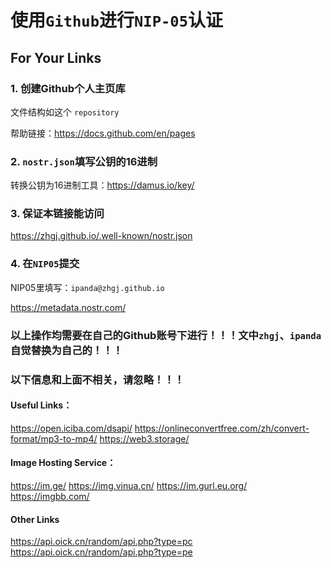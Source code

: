 # 使用`Github`进行`NIP-05`认证

## For Your Links

### 1. 创建Github个人主页库

文件结构如这个 `repository`

帮助链接：https://docs.github.com/en/pages

### 2. `nostr.json`填写公钥的16进制

转换公钥为16进制工具：https://damus.io/key/

### 3. 保证本链接能访问

https://zhgj.github.io/.well-known/nostr.json

### 4. 在`NIP05`提交

NIP05里填写：`ipanda@zhgj.github.io`

https://metadata.nostr.com/

### 以上操作均需要在自己的Github账号下进行！！！文中`zhgj`、`ipanda`自觉替换为自己的！！！

### 以下信息和上面不相关，请忽略！！！

#### Useful Links：
https://open.iciba.com/dsapi/
https://onlineconvertfree.com/zh/convert-format/mp3-to-mp4/
https://web3.storage/

#### Image Hosting Service：
https://im.ge/
https://img.vinua.cn/
https://im.gurl.eu.org/
https://imgbb.com/

#### Other Links
https://api.oick.cn/random/api.php?type=pc
https://api.oick.cn/random/api.php?type=pe
